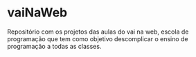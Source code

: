 # vaiNaWeb
Repositório  com os  projetos das  aulas  do vai na web, escola  de  programação que  tem como objetivo descomplicar  o ensino de  programação a todas  as classes.